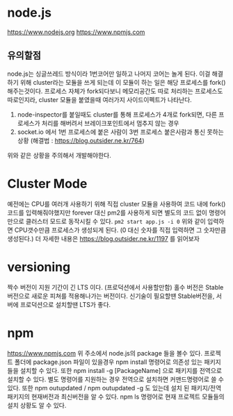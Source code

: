 # node.js

https://www.nodejs.org
https://www.npmjs.com

## 유의할점

node.js는 싱글쓰레드 방식이라 1번코어만 일하고 나머지 코어는 놀게 된다.
이걸 해결하기 위해 cluster라는 모듈을 쓰게 되는데 이 모듈이 하는 일은 해당 프로세스를 fork()해주는것이다.
프로세스 자체가 fork되다보니 메모리공간도 따로 처리하는 프로세스도 따로인지라, cluster 모듈을 붙였을때 여러가지 사이드이펙트가 나타난다.

1. node-inspector를 붙일때도 cluster를 통해 프로세스가 4개로 fork되면, 다른 프로세스가 처리를 해버려서 브레이크포인트에서 멈추지 않는 경우
2. socket.io 에서 1번 프로세스에 붙은 사람이 3번 프로세스 붙은사람과 통신 못하는 상황 (해결법 : https://blog.outsider.ne.kr/764)

위와 같은 상황을 주의해서 개발해야한다.

# Cluster Mode
예전에는 CPU를 여러개 사용하기 위해 직접 cluster 모듈을 사용하여 코드 내에 fork()코드를 입력해줘야했지만
forever 대신 pm2를 사용하게 되면 별도의 코드 없이 명령어만으로 클러스터 모드로 동작시킬 수 있다.
```pm2 start app.js -i 0```
위와 같이 입력하면 CPU갯수만큼 프로세스가 생성되게 된다. (0 대신 숫자를 직접 입력하면 그 숫자만큼 생성된다.)
더 자세한 내용은 https://blog.outsider.ne.kr/1197 를 읽어보자
 
# versioning
짝수 버전이 지원 기간이 긴 LTS 이다. (프로덕션에서 사용할만함)
홀수 버전은 Stable 버전으로 새로운 피쳐를 적용해나가는 버전이다.
신기술이 필요할땐 Stable버전을, 서버에 프로덕션으로 설치할땐 LTS가 좋다.

# npm
https://www.npmjs.com
위 주소에서 node.js의 package 들을 볼수 있다.
프로젝트 폴더에 package.json 파일이 있을경우
npm install 명령어로 의존성 있는 패키지들을 설치할 수 있다.
또한 npm install -g [PackageName] 으로 패키지를 전역으로 설치할 수 있다.
별도 명령어를 지원하는 경우 전역으로 설치하면 커맨드명령어로 쓸 수 있다.
또한 npm outupdated / npm outupdated -g 도 있는데
설치 된 패키지/전역패키지의 현재버전과 최신버전을 알 수 있다.
npm ls 명령어로 현재 프로젝트 모듈들의 설치 상황도 알 수 있다.
